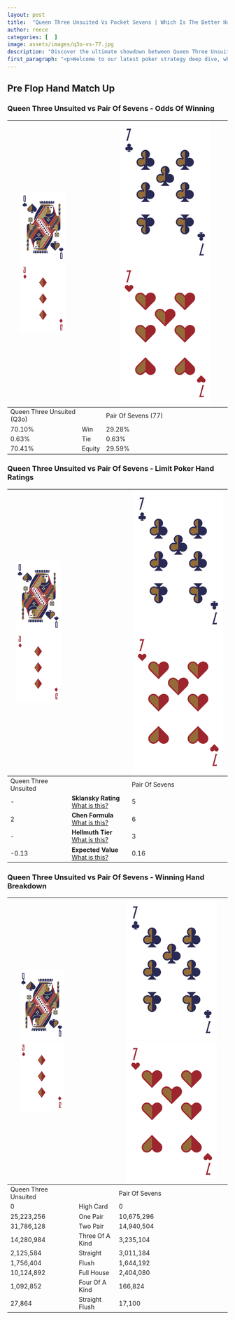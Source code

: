 ```yaml
---
layout: post
title:  "Queen Three Unsuited Vs Pocket Sevens | Which Is The Better Hand In Poker? A Complete Guide"
author: reece
categories: [  ]
image: assets/images/q3o-vs-77.jpg
description: "Discover the ultimate showdown between Queen Three Unsuited and Pair Of Sevens in poker! Uncover the odds, strategies, and scenarios where one hand triumphs over the other. Get ready to up your poker game with this thrilling analysis."
first_paragraph: "<p>Welcome to our latest poker strategy deep dive, where we're pitting two distinct hands against each other in a high-stakes showdown: Queen Three Unsuited vs Pair Of Sevens.</p><p>In the dynamic world of poker, every decision counts, and knowing which hand holds the upper hand is key to your success at the table.</p><p>In this article, we'll dissect these two hands, explore the scenarios where one dominates the other, and equip you with the knowledge to make strategic choices that can tip the odds in your favor.</p><p>Get ready to unravel the intriguing dynamics of these poker hands and elevate your game to new heights.</p>"
---
```




[comment]: # (sp0)

## Pre Flop Hand Match Up

<div class="table hand-ratings" markdown="1"> 



### Queen Three Unsuited vs Pair Of Sevens - Odds Of Winning


    
| ![image info](assets/images/hand1/Q.png) ![image info](assets/images/hand1/3o.png) |  | ![image info](assets/images/hand2/7.png) ![image info](assets/images/hand2/7o.png) |
| -------- | -------- | -------- |
| Queen Three Unsuited (Q3o) |  | Pair Of Sevens (77) |
| 70.10% | Win | 29.28% |
| 0.63% | Tie | 0.63% |
| 70.41% | Equity | 29.59% |




[comment]: # (sp1)



### Queen Three Unsuited vs Pair Of Sevens - Limit Poker Hand Ratings


    
| ![image info](assets/images/hand1/Q.png) ![image info](assets/images/hand1/3o.png) |  | ![image info](assets/images/hand2/7.png) ![image info](assets/images/hand2/7o.png) |
| -------- | -------- | -------- |
| Queen Three Unsuited |  | Pair Of Sevens |
| - | **Sklansky Rating** [What is this?](/sklansky-rating-explained) | 5 |
| 2 | **Chen Formula** [What is this?](/chen-formula-explained) | 6 |
| - | **Hellmuth Tier** [What is this?](/Hellmuth-tier-explained) | 3 |
| -0.13 | **Expected Value** [What is this?](/expected-value-explained) | 0.16 |




[comment]: # (sp2)



### Queen Three Unsuited vs Pair Of Sevens - Winning Hand Breakdown


    
| ![image info](assets/images/hand1/Q.png) ![image info](assets/images/hand1/3o.png) |  | ![image info](assets/images/hand2/7.png) ![image info](assets/images/hand2/7o.png) |
| -------- | -------- | -------- |
| Queen Three Unsuited |  | Pair Of Sevens |
| 0 | High Card | 0 |
| 25,223,256 | One Pair | 10,675,296 |
| 31,786,128 | Two Pair | 14,940,504 |
| 14,280,984 | Three Of A Kind | 3,235,104 |
| 2,125,584 | Straight | 3,011,184 |
| 1,756,404 | Flush | 1,644,192 |
| 10,124,892 | Full House | 2,404,080 |
| 1,092,852 | Four Of A Kind | 166,824 |
| 27,864 | Straight Flush | 17,100 |




[comment]: # (sp3)



</div>

[comment]: # (sp4)



[comment]: # (sp5)

